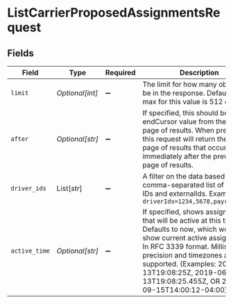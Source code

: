 # ListCarrierProposedAssignmentsRequest


## Fields

| Field                                                                                                                                                                                                                                                                                            | Type                                                                                                                                                                                                                                                                                             | Required                                                                                                                                                                                                                                                                                         | Description                                                                                                                                                                                                                                                                                      |
| ------------------------------------------------------------------------------------------------------------------------------------------------------------------------------------------------------------------------------------------------------------------------------------------------ | ------------------------------------------------------------------------------------------------------------------------------------------------------------------------------------------------------------------------------------------------------------------------------------------------ | ------------------------------------------------------------------------------------------------------------------------------------------------------------------------------------------------------------------------------------------------------------------------------------------------ | ------------------------------------------------------------------------------------------------------------------------------------------------------------------------------------------------------------------------------------------------------------------------------------------------ |
| `limit`                                                                                                                                                                                                                                                                                          | *Optional[int]*                                                                                                                                                                                                                                                                                  | :heavy_minus_sign:                                                                                                                                                                                                                                                                               | The limit for how many objects will be in the response. Default and max for this value is 512 objects.                                                                                                                                                                                           |
| `after`                                                                                                                                                                                                                                                                                          | *Optional[str]*                                                                                                                                                                                                                                                                                  | :heavy_minus_sign:                                                                                                                                                                                                                                                                               | If specified, this should be the endCursor value from the previous page of results. When present, this request will return the next page of results that occur immediately after the previous page of results.                                                                                   |
| `driver_ids`                                                                                                                                                                                                                                                                                     | List[*str*]                                                                                                                                                                                                                                                                                      | :heavy_minus_sign:                                                                                                                                                                                                                                                                               | A filter on the data based on this comma-separated list of driver IDs and externalIds. Example: `driverIds=1234,5678,payroll:4841`                                                                                                                                                               |
| `active_time`                                                                                                                                                                                                                                                                                    | *Optional[str]*                                                                                                                                                                                                                                                                                  | :heavy_minus_sign:                                                                                                                                                                                                                                                                               | If specified, shows assignments that will be active at this time. Defaults to now, which would show current active assignments. In RFC 3339 format. Millisecond precision and timezones are supported. (Examples: 2019-06-13T19:08:25Z, 2019-06-13T19:08:25.455Z, OR 2015-09-15T14:00:12-04:00). |